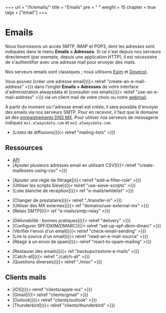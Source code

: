 +++
url = "/fr/emails/"
title = "Emails"
pre = "<i class='fas fa-fw fa-paper-plane'></i> "
weight = 15
chapter = true
tags = ["email"]
+++

# Emails

Nous fournissons un accès SMTP, IMAP et POP3, dont les adresses sont indiquées dans le menu **Emails > Adresses**. Si ce n'est depuis nos serveurs directement (par exemple, depuis une application HTTP), il est *nécessaire* de s'authentifier avec une adresse mail pour envoyer des mails.

Nos serveurs emails sont classiques ; nous utilisons [Exim](https://www.exim.org/) et [Dovecot](https://www.dovecot.org/).

Vous pouvez [créer une adresse email]({{< relref "create-an-e-mail-address" >}}) dans l'onglet **Emails > Adresses** de votre interface d'administration alwaysdata et [consulter vos emails]({{< relref "use-an-e-mail-address" >}}) via un client mail de votre choix ou notre [webmail](https://webmail.alwaysdata.com).

À partir du moment où l'adresse email est créée, il sera possible d'envoyer des emails via nos serveurs SMTP. Pour en recevoir, il faut que le domaine ait des [enregistrements DNS MX](https://fr.wikipedia.org/wiki/Enregistrement_Mail_eXchanger). Pour utiliser nos serveurs de messagerie indiquez `mx1.alwaysdata.com` et `mx2.alwaysdata.com`.

* [Listes de diffusions]({{< relref "mailing-lists" >}})

## Ressources

- [API](https://api.alwaysdata.com/v1/mailbox/doc/)
- [Ajouter plusieurs adresses email en utilisant CSV]({{< relref "create-mailboxes-using-csv" >}})
* [Ajouter une règle de filtrage]({{< relref "add-a-filter-rule" >}})
* [Utiliser les scripts Sieve]({{< relref "use-sieve-scripts" >}})
* [Liste blanche de réception]({{< ref "e-mails/whitelist" >}})
- [Changer de prestataire]({{< relref "./transfer-in" >}})
- [Utiliser des MX externes]({{< ref "domains/use-external-mx" >}})
- [Relais SMTP]({{< ref "e-mails/smtp-relay" >}})
* [Délivrabilité : bonnes pratiques]({{< relref "delivery" >}})
* [Configurer SPF/DKIM/DMARC]({{< relref "set-up-spf-dkim-dmarc" >}})
* [Vérifier l'envoi d'un email]({{< relref "check-email-sending" >}})
* [Lire la source d'un email]({{< relref "read-an-e-mail-source" >}})
* [Réagir à un envoi de spam]({{< relref "react-to-spam-mailing" >}})
- [Restaurer des emails]({{< ref "backups/restore-e-mails" >}})
- [Catch-all]({{< relref "./catch-all" >}})
- [Questions diverses]({{< relref "./misc" >}})

## Clients mails

- [iOS]({{< relref "clients/apple-ios" >}})
- [Gmail]({{< relref "clients/gmail" >}})
- [Outlook]({{< relref "clients/outlook" >}})
- [Thunderbird]({{< relref "clients/thunderbird" >}})
